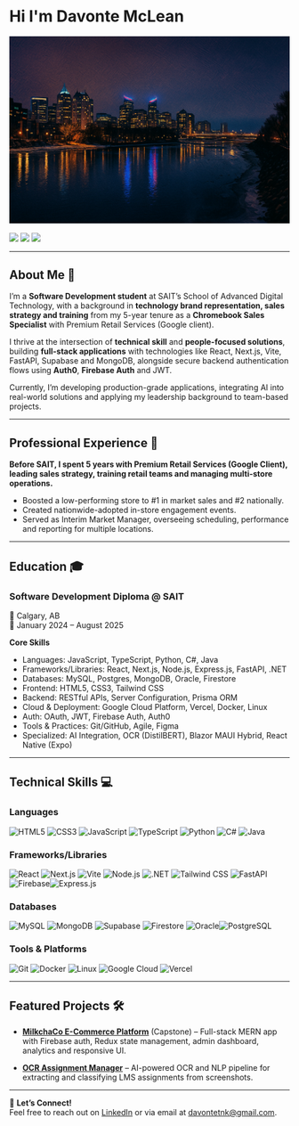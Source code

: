 # Hi I'm Davonte McLean

![Cover Image](cover.png)

[![](https://img.shields.io/badge/Email-davontetnk%40gmail.com-%230077B5.svg?&style=for-the-badge&logo=gmail&logoColor=white&color=ea4335)](mailto:davontetnk@gmail.com)
[![](https://img.shields.io/badge/LinkedIn-Davonte%20McLean-%230077B5.svg?&style=for-the-badge&logo=linkedin&logoColor=white)](https://www.linkedin.com/in/davonte-mclean-75b25a248/)
[![](https://img.shields.io/badge/Resume-View%20My%20Resume-%230077B5.svg?&style=for-the-badge&color=blue)](Resume_for_Davonte_McLean.pdf)

---

## About Me 🚀

I’m a **Software Development student** at SAIT’s School of Advanced Digital Technology, with a background in **technology brand representation, sales strategy and training** from my 5-year tenure as a **Chromebook Sales Specialist** with Premium Retail Services (Google client).  

I thrive at the intersection of **technical skill** and **people-focused solutions**, building **full-stack applications** with technologies like React, Next.js, Vite, FastAPI, Supabase and MongoDB, alongside secure backend authentication flows using **Auth0**, **Firebase Auth** and JWT.  

Currently, I’m developing production-grade applications, integrating AI into real-world solutions and applying my leadership background to team-based projects.

---

## Professional Experience 💼

**Before SAIT, I spent 5 years with Premium Retail Services (Google Client), leading sales strategy, training retail teams and managing multi-store operations.**

- Boosted a low-performing store to #1 in market sales and #2 nationally.
- Created nationwide-adopted in-store engagement events.
- Served as Interim Market Manager, overseeing scheduling, performance and reporting for multiple locations.

---

## Education 🎓

### Software Development Diploma @ SAIT

📍 Calgary, AB  
📅 January 2024 – August 2025  

**Core Skills**  
- Languages: JavaScript, TypeScript, Python, C#, Java
- Frameworks/Libraries: React, Next.js, Node.js, Express.js, FastAPI, .NET
- Databases: MySQL, Postgres, MongoDB, Oracle, Firestore
- Frontend: HTML5, CSS3, Tailwind CSS
- Backend: RESTful APIs, Server Configuration, Prisma ORM
- Cloud & Deployment: Google Cloud Platform, Vercel, Docker, Linux
- Auth: OAuth, JWT, Firebase Auth, Auth0
- Tools & Practices: Git/GitHub, Agile, Figma
- Specialized: AI Integration, OCR (DistilBERT), Blazor MAUI Hybrid, React Native (Expo)  

---

## Technical Skills 💻

### Languages
<img src="https://cdn.iconscout.com/icon/free/png-512/html5-2038876-1721675.png" alt="HTML5" height="40" /> <img src="https://cdn.iconscout.com/icon/free/png-512/css3-11-1175239.png" alt="CSS3" height="40" /> <img src="https://cdn.iconscout.com/icon/free/png-512/javascript-1-225993.png" alt="JavaScript" height="40" /> <img src="https://cdn.iconscout.com/icon/free/png-512/typescript-1174965.png" alt="TypeScript" height="40" /> <img src="https://cdn.iconscout.com/icon/free/png-512/python-14-569257.png" alt="Python" height="40" /> <img src="https://learn.microsoft.com/en-us/dotnet/media/logo_csharp.png" alt="C#" height="40" /> <img src="https://cdn.iconscout.com/icon/free/png-512/java-22-225997.png" alt="Java" height="40" />

### Frameworks/Libraries
<img src="https://cdn.iconscout.com/icon/free/png-512/react-4-1175110.png" alt="React" height="40" /> <img src="https://mikevpeeren.nl/_next/image?url=%2F_next%2Fstatic%2Fmedia%2Fnext_logo.79d7b4bd.png&w=128&q=75" alt="Next.js" height="40" /> <img src="https://vitejs.dev/logo.svg" alt="Vite" height="40" /> <img src="https://upload.wikimedia.org/wikipedia/commons/d/d9/Node.js_logo.svg" alt="Node.js" height="40" /> <img src="https://upload.wikimedia.org/wikipedia/commons/7/7d/Microsoft_.NET_logo.svg" alt=".NET" height="40" /> <img src="https://iconape.com/wp-content/png_logo_vector/tailwind-css-logo.png" alt="Tailwind CSS" height="40" /> <img src="https://cdn.worldvectorlogo.com/logos/fastapi.svg" alt="FastAPI" height="40" /> <img src="https://firebase.google.com/static/downloads/brand-guidelines/PNG/logo-logomark.png" alt="Firebase" height="40" /><img src="https://upload.wikimedia.org/wikipedia/commons/6/64/Expressjs.png" alt="Express.js" height="40" />

### Databases
<img src="https://www.sprezzatech.com/wiki/images/8/86/Mysql-logo.jpg" alt="MySQL" height="40" /> <img src="https://www.crn.com/news/software/media_1f264e4cd9473320695537f76c47e011e57d97d83.jpeg" alt="MongoDB" height="40" /> <img src="https://supabase.com/images/supabase-logo-icon.svg" alt="Supabase" height="40" /> <img src="https://smarx.com/posts/2021/01/hello-firestore-adding-live-data-to-your-web-apps/firestore-featured.png" alt="Firestore" height="40" /> <img src="https://upload.wikimedia.org/wikipedia/en/4/4a/Oracle_logo.svg" alt="Oracle" height="40" /><img src="https://upload.wikimedia.org/wikipedia/commons/2/29/Postgresql_elephant.svg" alt="PostgreSQL" height="40" />

### Tools & Platforms
<img src="https://cdn.iconscout.com/icon/free/png-512/git-18-1175219.png" alt="Git" height="40" /> <img src="https://cdn.iconscout.com/icon/free/png-512/docker-11-1175228.png" alt="Docker" height="40" /> <img src="https://cdn.iconscout.com/icon/free/png-512/linux-17-1175161.png" alt="Linux" height="40" /> <img src="https://cdn.iconscout.com/icon/free/png-512/google-cloud-2038785-1721675.png" alt="Google Cloud" height="40" /> <img src="https://assets.vercel.com/image/upload/v1588805858/repositories/vercel/logo.png" alt="Vercel" height="40" />

---

## Featured Projects 🛠

- [**MilkchaCo E-Commerce Platform**]([(https://photos.app.goo.gl/1dJqhq48c3NVzKry7)](https://photos.app.goo.gl/1dJqhq48c3NVzKry7)) (Capstone) – Full-stack MERN app with Firebase auth, Redux state management, admin dashboard, analytics and responsive UI.

- [**OCR Assignment Manager**](https://github.com/DavonteMc/ocr-assignment-manager) – AI-powered OCR and NLP pipeline for extracting and classifying LMS assignments from screenshots.

---

💬 **Let’s Connect!**  
Feel free to reach out on [LinkedIn](https://www.linkedin.com/in/davonte-mclean-75b25a248/) or via email at [davontetnk@gmail.com](mailto:davontetnk@gmail.com).

